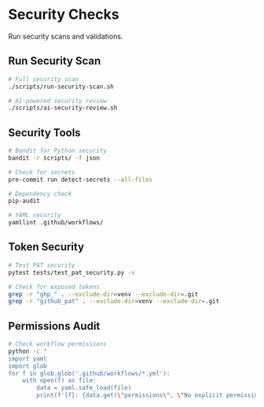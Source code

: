 # Security Checks

Run security scans and validations.

## Run Security Scan

```bash
# Full security scan
./scripts/run-security-scan.sh

# AI-powered security review
./scripts/ai-security-review.sh
```

## Security Tools

```bash
# Bandit for Python security
bandit -r scripts/ -f json

# Check for secrets
pre-commit run detect-secrets --all-files

# Dependency check
pip-audit

# YAML security
yamllint .github/workflows/
```

## Token Security

```bash
# Test PAT security
pytest tests/test_pat_security.py -v

# Check for exposed tokens
grep -r "ghp_" . --exclude-dir=venv --exclude-dir=.git
grep -r "github_pat" . --exclude-dir=venv --exclude-dir=.git
```

## Permissions Audit

```bash
# Check workflow permissions
python -c "
import yaml
import glob
for f in glob.glob('.github/workflows/*.yml'):
    with open(f) as file:
        data = yaml.safe_load(file)
        print(f'{f}: {data.get(\"permissions\", \"No explicit permissions\")}')"
```
